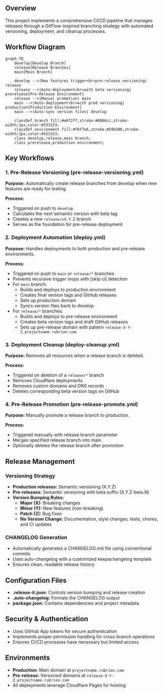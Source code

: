 ## Overview

This project implements a comprehensive CI/CD pipeline that manages releases through a GitFlow-inspired branching strategy with automated versioning, deployment, and cleanup processes.

## Workflow Diagram

```mermaid
graph TD
    develop[Develop Branch]
    release[Release Branches]
    main[Main Branch]
    
    develop -->|New features trigger<br>pre-release versioning| release
    release -->|Auto-deployment<br>with beta versioning| prerelease[Pre-Release Environment]
    release -->|Manual promotion| main
    main -->|Auto-deployment<br>with prod versioning| production[Production Environment]
    main -->|Auto-sync version files| develop
    
    classDef branch fill:#e6f2ff,stroke:#0066cc,stroke-width:2px,color:#333333;
    classDef environment fill:#f0f7e6,stroke:#59b300,stroke-width:2px,color:#333333;
    class develop,release,main branch;
    class prerelease,production environment;
```

## Key Workflows

### 1. Pre-Release Versioning (pre-release-versioning.yml)

**Purpose:** Automatically create release branches from develop when new features are ready for testing.

**Process:**
- Triggered on push to `develop`
- Calculates the next semantic version with beta tag
- Creates a new `release/vX.Y.Z` branch
- Serves as the foundation for pre-release deployment

### 2. Deployment Automation (deploy.yml)

**Purpose:** Handles deployments to both production and pre-release environments.

**Process:**
- Triggered on push to `main` or `release/*` branches
- Prevents recursive trigger loops with [skip ci] detection
- For `main` branch:
  - Builds and deploys to production environment
  - Creates final version tags and GitHub releases
  - Sets up production domain
  - Syncs version files back to develop
- For `release/*` branches:
  - Builds and deploys to pre-release environment
  - Creates beta version tags and draft GitHub releases
  - Sets up pre-release domain with pattern `release-X-Y-Z.projectname.rubrion.com`

### 3. Deployment Cleanup (deploy-cleanup.yml)

**Purpose:** Removes all resources when a release branch is deleted.

**Process:**
- Triggered on deletion of a `release/*` branch
- Removes Cloudflare deployments
- Removes custom domains and DNS records
- Deletes corresponding beta version tags on GitHub

### 4. Pre-Release Promotion (pre-release-promote.yml)

**Purpose:** Manually promote a release branch to production.

**Process:**
- Triggered manually with release branch parameter
- Merges specified release branch into main
- Optionally deletes the release branch after promotion

## Release Management

### Versioning Strategy

- **Production releases:** Semantic versioning (X.Y.Z)
- **Pre-releases:** Semantic versioning with beta suffix (X.Y.Z-beta.N)
- **Version Bumping Rules:**
  - **Major (X):** Breaking changes
  - **Minor (Y):** New features (non-breaking)
  - **Patch (Z):** Bug fixes
  - **No Version Change:** Documentation, style changes, tests, chores, and CI updates

### CHANGELOG Generation

- Automatically generates a CHANGELOG.md file using conventional commits
- Uses auto-changelog with a customized keepachangelog template
- Ensures clean, readable release history

## Configuration Files

- **.release-it.json:** Controls version bumping and release creation
- **.auto-changelog:** Formats the CHANGELOG output
- **package.json:** Contains dependencies and project metadata

## Security & Authentication

- Uses GitHub App tokens for secure authentication
- Implements proper permission handling for cross-branch operations
- Ensures CI/CD processes have necessary but limited access

## Environments

- **Production:** Main domain at `projectname.rubrion.com`
- **Pre-release:** Versioned domains at `release-X-Y-Z.projectname.rubrion.com`
- All deployments leverage Cloudflare Pages for hosting
